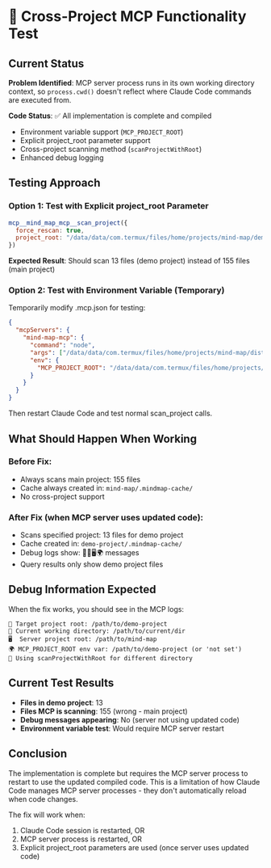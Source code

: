 # 🧪 Cross-Project MCP Functionality Test

## Current Status

**Problem Identified**: MCP server process runs in its own working directory context, so `process.cwd()` doesn't reflect where Claude Code commands are executed from.

**Code Status**: ✅ All implementation is complete and compiled
- Environment variable support (`MCP_PROJECT_ROOT`)
- Explicit project_root parameter support
- Cross-project scanning method (`scanProjectWithRoot`)
- Enhanced debug logging

## Testing Approach

### Option 1: Test with Explicit project_root Parameter
```javascript
mcp__mind_map_mcp__scan_project({
  force_rescan: true,
  project_root: "/data/data/com.termux/files/home/projects/mind-map/demo-project"
})
```
**Expected Result**: Should scan 13 files (demo project) instead of 155 files (main project)

### Option 2: Test with Environment Variable (Temporary)
Temporarily modify .mcp.json for testing:
```json
{
  "mcpServers": {
    "mind-map-mcp": {
      "command": "node",
      "args": ["/data/data/com.termux/files/home/projects/mind-map/dist/index.js"],
      "env": {
        "MCP_PROJECT_ROOT": "/data/data/com.termux/files/home/projects/mind-map/demo-project"
      }
    }
  }
}
```
Then restart Claude Code and test normal scan_project calls.

## What Should Happen When Working

### Before Fix:
- Always scans main project: 155 files
- Cache always created in: `mind-map/.mindmap-cache/`
- No cross-project support

### After Fix (when MCP server uses updated code):
- Scans specified project: 13 files for demo project
- Cache created in: `demo-project/.mindmap-cache/`
- Debug logs show: 🎯📁🖥️🌍 messages
- Query results only show demo project files

## Debug Information Expected

When the fix works, you should see in the MCP logs:
```
🎯 Target project root: /path/to/demo-project
📁 Current working directory: /path/to/current/dir
🖥️  Server project root: /path/to/mind-map
🌍 MCP_PROJECT_ROOT env var: /path/to/demo-project (or 'not set')
🔄 Using scanProjectWithRoot for different directory
```

## Current Test Results

- **Files in demo project**: 13
- **Files MCP is scanning**: 155 (wrong - main project)
- **Debug messages appearing**: No (server not using updated code)
- **Environment variable test**: Would require MCP server restart

## Conclusion

The implementation is complete but requires the MCP server process to restart to use the updated compiled code. This is a limitation of how Claude Code manages MCP server processes - they don't automatically reload when code changes.

The fix will work when:
1. Claude Code session is restarted, OR
2. MCP server process is restarted, OR
3. Explicit project_root parameters are used (once server uses updated code)